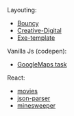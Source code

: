Layouting:
- [Bouncy](https://qa-zero.github.io/some-projects/layouting/Bouncy/dist/)
- [Creative-Digital](https://qa-zero.github.io/some-projects/layouting/Creative-Digital/dist/)
- [Exe-template](https://qa-zero.github.io/some-projects/layouting/exe-template/dist/)


Vanilla Js (codepen):
- [GoogleMaps task](https://codepen.io/hard-dev/pen/JrVeNP)


React:
- [movies](https://qa-zero.github.io/some-projects/react/movies/prod/)
- [json-parser](https://qa-zero.github.io/some-projects/react1/json-parser/prod/)
- [minesweeper](https://qa-zero.github.io/some-projects/react/minesweeper/prod/)
